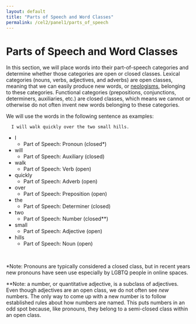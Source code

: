 ```yaml
---
layout: default
title: "Parts of Speech and Word Classes"
permalink: /cel2/panel1/parts_of_speech
---
```



# Parts of Speech and Word Classes
In this section, we will place words into their part-of-speech categories and determine whether those categories are open or closed classes. Lexical categories (nouns, verbs, adjectives, and adverbs) are open classes, meaning that we can easily produce new words, or [neologisms](/cel2/panel1/neologisms), belonging to these categories. Functional categories (prepositions, conjunctions, determiners, auxiliaries, etc.) are closed classes, which means we cannot or otherwise do not often invent new words belonging to these categories.

We will use the words in the following sentence as examples:

      I will walk quickly over the two small hills.

* I
  * Part of Speech: Pronoun (closed*)
* will
  * Part of Speech: Auxiliary (closed)
* walk
  * Part of Speech: Verb (open)
* quickly
  * Part of Speech: Adverb (open)
* over
  * Part of Speech: Preposition (open)
* the
  * Part of Speech: Determiner (closed)
* two
  * Part of Speech: Number (closed**)
* small
  * Part of Speech: Adjective (open)
* hills
  * Part of Speech: Noun (open)

<br>

\*Note: Pronouns are typically considered a closed class, but in recent years new pronouns have seen use especially by LGBTQ people in online spaces.

\*\*Note: a number, or quantitative adjective, is a subclass of adjectives. Even though adjectives are an open class, we do not often see *new* numbers. The only way to come up with a new number is to follow established rules about how numbers are named. This puts numbers in an odd spot because, like pronouns, they belong to a semi-closed class within an open class.